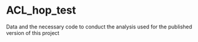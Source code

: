 # ACL_hop_test
Data and the necessary code to conduct the analysis used for the published version of this project
